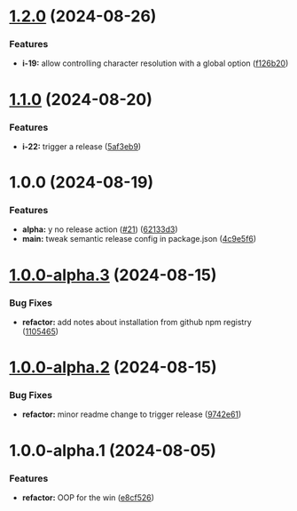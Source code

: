 # [1.2.0](https://github.com/Visible-Radio/windowPTR/compare/v1.1.0...v1.2.0) (2024-08-26)


### Features

* **i-19:** allow controlling character resolution with a global option ([f126b20](https://github.com/Visible-Radio/windowPTR/commit/f126b20a537dc62845b54bedea298e23013d4551))

# [1.1.0](https://github.com/Visible-Radio/windowPTR/compare/v1.0.0...v1.1.0) (2024-08-20)


### Features

* **i-22:** trigger a release ([5af3eb9](https://github.com/Visible-Radio/windowPTR/commit/5af3eb993c3cabc14a9a83cb21a7345fda40ceaa))

# 1.0.0 (2024-08-19)


### Features

* **alpha:** y no release action ([#21](https://github.com/Visible-Radio/windowPTR/issues/21)) ([62133d3](https://github.com/Visible-Radio/windowPTR/commit/62133d36a6d745ba23551e5ecdd67feaed970d1f))
* **main:** tweak semantic release config in package.json ([4c9e5f6](https://github.com/Visible-Radio/windowPTR/commit/4c9e5f6506941061f55744351b8f4921d0f703ba))

# [1.0.0-alpha.3](https://github.com/Visible-Radio/windowPTR/compare/v1.0.0-alpha.2...v1.0.0-alpha.3) (2024-08-15)


### Bug Fixes

* **refactor:** add notes about installation from github npm registry ([1105465](https://github.com/Visible-Radio/windowPTR/commit/11054651dd90b4df30ea7e87525395aa74b7c4c3))

# [1.0.0-alpha.2](https://github.com/Visible-Radio/windowPTR/compare/v1.0.0-alpha.1...v1.0.0-alpha.2) (2024-08-15)


### Bug Fixes

* **refactor:** minor readme change to trigger release ([9742e61](https://github.com/Visible-Radio/windowPTR/commit/9742e6119114f2d72e510dcef4cd75d0fa1fcafa))

# 1.0.0-alpha.1 (2024-08-05)


### Features

* **refactor:** OOP for the win ([e8cf526](https://github.com/Visible-Radio/windowPTR/commit/e8cf526a77788380de524c35279433862944274c))
